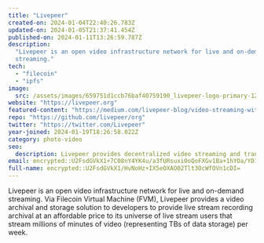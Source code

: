```yaml
---
title: "Livepeer"
created-on: 2024-01-04T22:40:26.783Z
updated-on: 2024-01-05T21:37:41.454Z
published-on: 2024-01-11T13:26:59.787Z
description:
  "Livepeer is an open video infrastructure network for live and on-demand
  streaming."
tech:
  - "filecoin"
  - "ipfs"
image:
  src: /assets/images/659751d1ccb76baf40759190_livepeer-logo-primary-1200px-white-transparent-computer-backpack.png
website: "https://livepeer.org"
featured-content: "https://medium.com/livepeer-blog/video-streaming-with-fvm-and-livepeer-5646eee1ba78"
repo: "https://github.com/livepeer/org"
twitter: "https://twitter.com/Livepeer"
year-joined: 2024-01-19T18:26:58.022Z
category: photo-video
seo:
  description: Livepeer provides decentralized video streaming and transcoding services.
email: encrypted::U2FsdGVkX1+7C08nY4YK4u/a3fURsuxiOoQoFXGv1Ba+1hYOa/YD1aMoViMg4Q/A
full-name: encrypted::U2FsdGVkX1/HvNoHz+IX5eOXAO02Tlt3OcWfOVn1cDI=
---
```


Livepeer is an open video infrastructure network for live and on-demand streaming. Via Filecoin Virtual Machine (FVM), Livepeer provides a video archival and storage solution to developers to provide live stream recording archival at an affordable price to its universe of live stream users that stream millions of minutes of video (representing TBs of data storage) per week.
